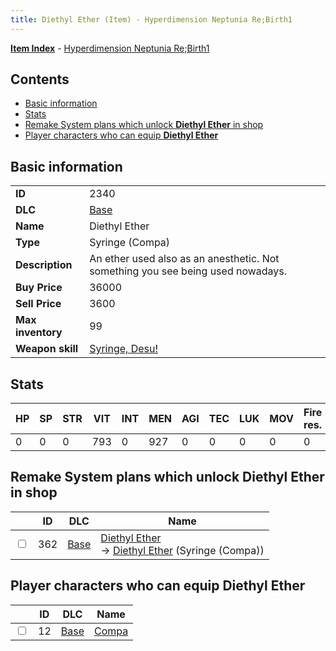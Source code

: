 ```yaml
---
title: Diethyl Ether (Item) - Hyperdimension Neptunia Re;Birth1
---
```


[**Item Index**](/neptunia/rb1/item/index.html) - [Hyperdimension Neptunia Re;Birth1](/neptunia/rb1)

## Contents

- [Basic information](#basic-information)
- [Stats](#stats)
- [Remake System plans which unlock **Diethyl Ether** in shop](#remake-system-plans-which-unlock-diethyl-ether-in-shop)
- [Player characters who can equip **Diethyl Ether**](#player-characters-who-can-equip-diethyl-ether)

## Basic information

|   |   |
| -- | -- |
| **ID** | 2340 |
| **DLC** | [Base](/neptunia/rb1/dlc/1-base.html) |
| **Name** | Diethyl Ether |
| **Type** | Syringe (Compa) |
| **Description** | An ether used also as an anesthetic. Not something you see being used nowadays. |
| **Buy Price** | 36000 |
| **Sell Price** | 3600 |
| **Max inventory** | 99 |
| **Weapon skill** | [Syringe, Desu!](/neptunia/rb1/skill/1-2002-syringe-desu.html) |


## Stats

| HP | SP | STR | VIT | INT | MEN | AGI | TEC | LUK | MOV | Fire res. | Ice res. | Wind res. | Lightning res. |
| -- | -- | --- | --- | --- | --- | --- | --- | --- | --- | --------- | -------- | --------- | -------------- |
| 0 | 0 | 0 | 793 | 0 | 927 | 0 | 0 | 0 | 0 | 0 | 0 | 0 | 0 |


## Remake System plans which unlock **Diethyl Ether** in shop

|    | ID | DLC | Name |
| -- | -- | --- | ---- |
| <input type="checkbox" id="rb1-remake-1-362" class="trackbox" /> | 362 | [Base](/neptunia/rb1/dlc/1-base.html) | [Diethyl Ether](/neptunia/rb1/remake/1-362-diethyl-ether.html)<br /> → [Diethyl Ether](/neptunia/rb1/item/1-2340-diethyl-ether.html) (Syringe (Compa)) |


## Player characters who can equip **Diethyl Ether**

|    | ID | DLC | Name |
| -- | -- | --- | ---- |
| <input type="checkbox" id="rb1-player-1-12" class="trackbox" /> | 12 | [Base](/neptunia/rb1/dlc/1-base.html) | [Compa](/neptunia/rb1/player/1-12-compa.html) |
